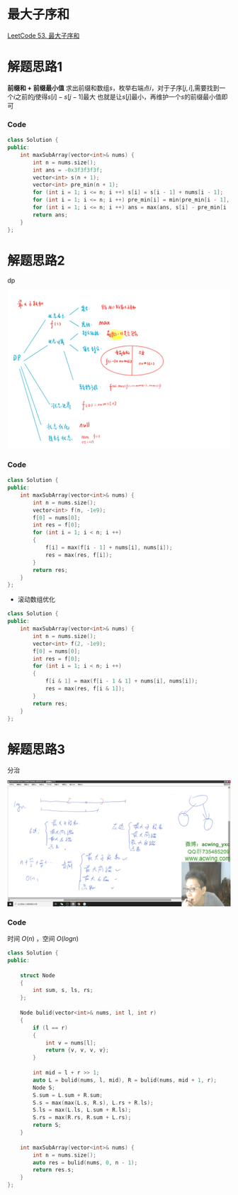 # 最大子序和
[LeetCode 53. 最大子序和](https://leetcode.cn/problems/maximum-subarray/)

# 解题思路1
**前缀和 + 前缀最小值**
求出前缀和数组$s$，枚举右端点$i$，对于子序$[j, i]$,需要找到一个$i$之前的$j$使得$s[i]-s[j-1]$最大
也就是让$s[j]$最小，再维护一个$s$的前缀最小值即可

### Code
```cpp
class Solution {
public:
    int maxSubArray(vector<int>& nums) {
        int n = nums.size();
        int ans = -0x3f3f3f3f;
        vector<int> s(n + 1);
        vector<int> pre_min(n + 1);
        for (int i = 1; i <= n; i ++) s[i] = s[i - 1] + nums[i - 1];
        for (int i = 1; i <= n; i ++) pre_min[i] = min(pre_min[i - 1], s[i]);
        for (int i = 1; i <= n; i ++) ans = max(ans, s[i] - pre_min[i - 1]);
        return ans;
    }
};
```

# 解题思路2

dp

![dp-17](media/dp-17.jpg)

### Code
```cpp
class Solution {
public:
    int maxSubArray(vector<int>& nums) {
        int n = nums.size();
        vector<int> f(n, -1e9);
        f[0] = nums[0];
        int res = f[0];
        for (int i = 1; i < n; i ++)
        {
            f[i] = max(f[i - 1] + nums[i], nums[i]);
            res = max(res, f[i]);
        }
        return res;
    }
};
```
- 滚动数组优化

```cpp
class Solution {
public:
    int maxSubArray(vector<int>& nums) {
        int n = nums.size();
        vector<int> f(2, -1e9);
        f[0] = nums[0];
        int res = f[0];
        for (int i = 1; i < n; i ++)
        {
            f[i & 1] = max(f[i - 1 & 1] + nums[i], nums[i]);
            res = max(res, f[i & 1]);
        }
        return res;
    }
};
```

# 解题思路3
分治

![](media/16615289278027.png)

### Code
时间 $O(n)$ ，空间 $O(logn)$
```cpp
class Solution {
public:

    struct Node
    {
        int sum, s, ls, rs;
    };

    Node bulid(vector<int>& nums, int l, int r)
    {
        if (l == r) 
        {
            int v = nums[l];
            return {v, v, v, v};
        }

        int mid = l + r >> 1;
        auto L = bulid(nums, l, mid), R = bulid(nums, mid + 1, r);
        Node S;
        S.sum = L.sum + R.sum;
        S.s = max(max(L.s, R.s), L.rs + R.ls);
        S.ls = max(L.ls, L.sum + R.ls);
        S.rs = max(R.rs, R.sum + L.rs);
        return S;
    }

    int maxSubArray(vector<int>& nums) {
        int n = nums.size();
        auto res = bulid(nums, 0, n - 1);
        return res.s;
    }
};
```